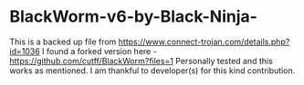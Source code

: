# BlackWorm-v6-by-Black-Ninja-
This is a backed up file from https://www.connect-trojan.com/details.php?id=1036
I found a forked version here - https://github.com/cutff/BlackWorm?files=1
Personally tested and this works as mentioned. 
I am thankful to developer(s) for this kind contribution.
